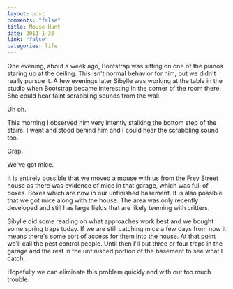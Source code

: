 ```yaml
--- 
layout: post
comments: "false"
title: Mouse Hunt
date: 2011-1-30
link: "false"
categories: life
---
```

One evening, about a week ago, Bootstrap was sitting on one of the pianos staring up at the ceiling. This isn't normal behavior for him, but we didn't really pursue it. A few evenings later Sibylle was working at the table in the studio when Bootstrap became interesting in the corner of the room there. She could hear faint scrabbling sounds from the wall.

Uh oh.

This morning I observed him very intently stalking the bottom step of the stairs. I went and stood behind him and I could hear the scrabbling sound too.

Crap.

We've got mice.

It is entirely possible that we moved a mouse with us from the Frey Street house as there was evidence of mice in that garage, which was full of boxes. Boxes which are now in our unfinished basement. It is also possible that we got mice along with the house. The area was only recently developed and still has large fields that are likely teeming with critters.

Sibylle did some reading on what approaches work best and we bought some spring traps today. If we are still catching mice a few days from now it means there's some sort of access for them into the house. At that point we'll call the pest control people. Until then I'll put three or four traps in the garage and the rest in the unfinished portion of the basement to see what I catch.

Hopefully we can eliminate this problem quickly and with out too much trouble.
